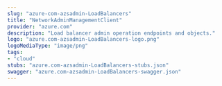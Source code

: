 ```yaml
---
slug: "azure-com-azsadmin-LoadBalancers"
title: "NetworkAdminManagementClient"
provider: "azure.com"
description: "Load balancer admin operation endpoints and objects."
logo: "azure.com-azsadmin-LoadBalancers-logo.png"
logoMediaType: "image/png"
tags:
- "cloud"
stubs: "azure.com-azsadmin-LoadBalancers-stubs.json"
swagger: "azure.com-azsadmin-LoadBalancers-swagger.json"
---
```

